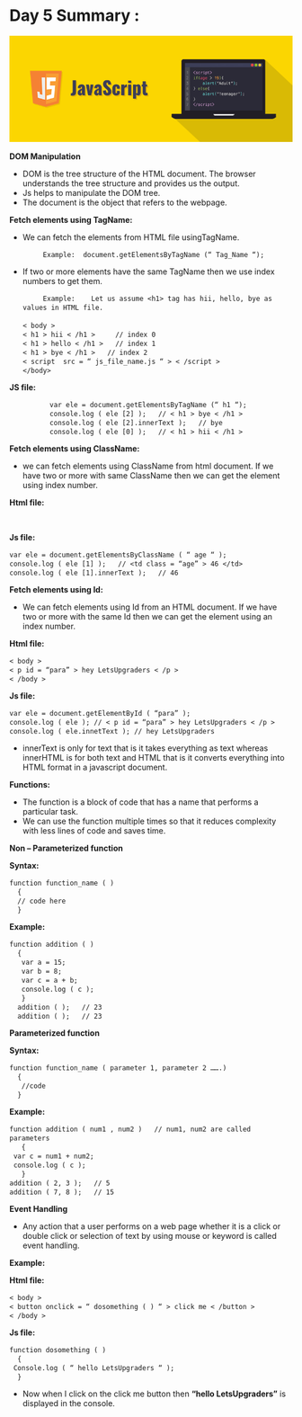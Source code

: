 # Day 5 Summary :

<img src="https://github.com/kishanrajput23/LetsUpgrade-JavaScript-Essential/blob/main/Day1/Javascript.png" alt="">

**DOM Manipulation**

- DOM is the tree structure of the HTML document. The browser understands the tree structure and provides us the output.
- Js helps to manipulate the DOM tree.
- The document is the object that refers to the webpage.

**Fetch elements using TagName:**
- We can fetch the elements from HTML file usingTagName.
           
           Example:  document.getElementsByTagName (“ Tag_Name “);
- If two or more elements have the same TagName then we use index numbers to get them.
           
           Example:    Let us assume <h1> tag has hii, hello, bye as values in HTML file.

      < body >
      < h1 > hii < /h1 >     // index 0
      < h1 > hello < /h1 >   // index 1
      < h1 > bye < /h1 >   // index 2
      < script  src = “ js_file_name.js “ > < /script >
      </body>
  
**JS file:**
              
              var ele = document.getElementsByTagName (“ h1 “); 
              console.log ( ele [2] );   // < h1 > bye < /h1 >
              console.log ( ele [2].innerText );   // bye
              console.log ( ele [0] );   // < h1 > hii < /h1 >
              
**Fetch elements using ClassName:**
- we can fetch elements using ClassName from html document. If we have two or more with same ClassName then we can get the element using index number.

**Html file:**
<img src="https://t-images.imgix.net/https%3A%2F%2Flh4.googleusercontent.com%2F7l4rXeB_zatLPowubP1Y84owSpCGDXy7aQPpHKX4zJM5hlcHNt8YBq0qDZnmjY3AuP5vpHQUtnB5JZEpD_PhV5xMeN_rCM4dz3XI6FComPJlnYNdf0znSlhIN6DDVQ_Y2lSNYd0?width=1240&w=1240&auto=format%2Ccompress&ixlib=js-2.3.1&s=97403a9cfe595eb75bf7e35ac441a7c6" alt="">

<img src="https://t-images.imgix.net/https%3A%2F%2Flh6.googleusercontent.com%2FbW8Q221090Z__ijzJi_iLjxHlG9LNSPDY1iYdP3ByLHOi53Coq4_8Y6q2S6QLFs5FCBVYjBakdIXGiuTNe4wNZooH1bYBPle-g_2RKVTyD4ksJX06X6uI1xVX9fhIxernSfqoyY?width=1240&w=1240&auto=format%2Ccompress&ixlib=js-2.3.1&s=70a43160cdf4ea9b3a13090b127b2a43" alt="">

**Js file:**                   

    var ele = document.getElementsByClassName ( “ age “ );
    console.log ( ele [1] );   // <td class = “age” > 46 </td>
    console.log ( ele [1].innerText );   // 46
    
**Fetch elements using Id:**
- We can fetch elements using Id from an HTML document. If we have two or more with the same Id then we can get the element using an index number.

**Html file:**

    < body > 
    < p id = “para” > hey LetsUpgraders < /p >
    < /body >   
    
**Js file:**

    var ele = document.getElementById ( “para” );    
    console.log ( ele ); // < p id = “para” > hey LetsUpgraders < /p >
    console.log ( ele.innetText ); // hey LetsUpgraders
    
- innerText is only for text that is it takes everything as text whereas innerHTML is for both text and HTML that is it converts everything into HTML format in a javascript document.

**Functions:**
- The function is a block of code that has a name that performs a particular task.
- We can use the function multiple times so that it reduces complexity with less lines of code and saves time.

**Non – Parameterized function**

**Syntax:**   

    function function_name ( ) 
      {  
      // code here
      }
        
**Example:**

    function addition ( )
      {
       var a = 15;
       var b = 8;
       var c = a + b;
       console.log ( c );
       } 
      addition ( );   // 23
      addition ( );   // 23
    
**Parameterized function**

 **Syntax:**    

    function function_name ( parameter 1, parameter 2 …….)
      {
       //code
      }

**Example:**

    function addition ( num1 , num2 )   // num1, num2 are called parameters
       {
     var c = num1 + num2;
     console.log ( c );
       }                                           
    addition ( 2, 3 );   // 5  
    addition ( 7, 8 );   // 15

**Event Handling**
- Any action that a user performs on a web page whether it is a click or double click or selection of text by using mouse or keyword is called event handling.

**Example:**    

**Html file:**

    < body >
    < button onclick = “ dosomething ( ) “ > click me < /button >
    < /body >
 
**Js file:**

    function dosomething ( )
      {
     Console.log ( “ hello LetsUpgraders “ );
      } 

- Now when I click on the click me button then **“hello LetsUpgraders”** is displayed in the console.
